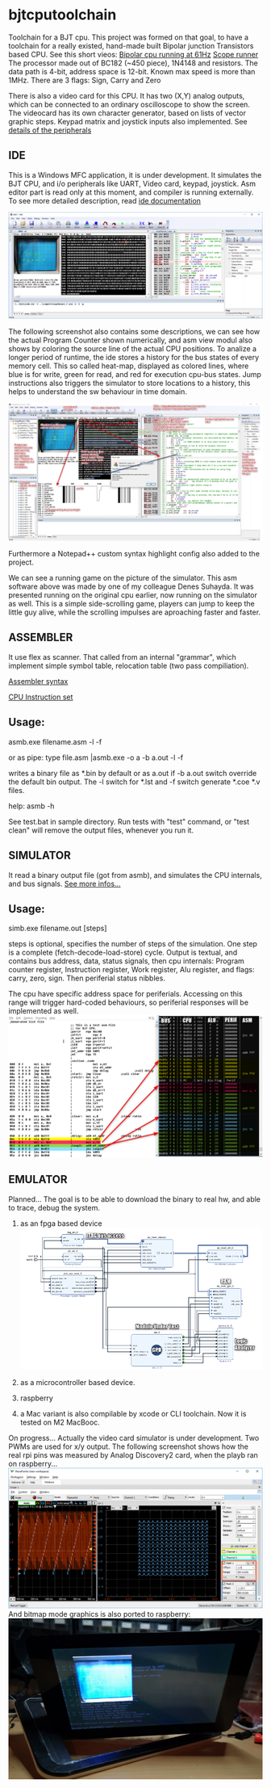 # bjtcputoolchain
Toolchain for a BJT cpu.
This project was formed on that goal, to have a toolchain for a really existed, hand-made built Bipolar junction Transistors based CPU.
See this short vieos: [Bipolar cpu running at 61Hz](https://www.youtube.com/watch?v=iL6OvX4frJs) 
[Scope runner](https://www.youtube.com/shorts/DjAvME9jMiA)
The processor made out of BC182 (~450 piece), 1N4148 and resistors. The data path is 4-bit, address space is 12-bit. Known max speed is more than 1MHz. There are 3 flags: Sign, Carry and Zero

There is also a video card for this CPU. It has two (X,Y) analog outputs, which can be connected to an ordinary oscilloscope to show the screen. The videocard has its own character generator, based on lists of vector graphic steps. Keypad matrix and joystick inputs also implemented. See [details of the peripherals](doc/periph.md)

IDE
---
This is a Windows MFC application, it is under development. It simulates the BJT CPU, and i/o peripherals like UART, Video card, keypad, joystick. Asm editor part is read only at this moment, and compiler is running externally. To see more detailed description, read [ide documentation](doc/ide.md)

![ide screenshot](doc/sside1.png?raw=true "ide")

The following screenshot also contains some descriptions, we can see how the actual Program Counter shown numerically, and asm view modul also shows by coloring the source line of the actual CPU positions. To analize a longer period of runtime, the ide stores a history for the bus states of every memory cell. This so called heat-map, displayed as colored lines, where blue is for write, green for read, and red for execution cpu-bus states. Jump instructions also triggers the simulator to store locations to a history, this helps to understand the sw behaviour in time domain.  

![ide screenshot](doc/sside2.jpg?raw=true "ide and descriptions")

Furthermore a Notepad++ custom syntax highlight config also added to the project.

We can see a running game on the picture of the simulator. This asm software above was made by one of my colleague Denes Suhayda. It was presented running on the original cpu earlier, now running on the simulator as well. This is a simple side-scrolling game, players can jump to keep the little guy alive, while the scrolling impulses are aproaching faster and faster.

ASSEMBLER
---------
It use flex as scanner. That called from an internal "grammar", which implement simple symbol table, relocation table (two pass compiliation).

[Assembler syntax](doc/assembler.md)

[CPU Instruction set](doc/instruction_set.md)

Usage:
------
  asmb.exe filename.asm -l -f
  
  or as pipe: type file.asm |asmb.exe -o a -b a.out -l -f
  
  writes a binary file as *.bin by default or as a.out if -b a.out switch override the default bin output. The -l switch for *.lst and -f switch generate *.coe *.v files.
  
  help: asmb -h
  
  See test.bat in sample directory. Run tests with "test" command, or "test clean" will remove the output files, whenever you run it.

SIMULATOR
--------
It read a binary output file (got from asmb), and simulates the CPU internals, and bus signals.
[See more infos...](doc/simulator.md)

Usage:
------
  simb.exe filename.out [steps]
  
  steps is optional, specifies the number of steps of the simulation. One step is a complete (fetch-decode-load-store) cycle. Output is textual,
  and contains bus address, data, status signals, then cpu internals: Program counter register, Instruction register, Work register, Alu register,
  and flags: carry, zero, sign. Then periferial status nibbles.
  
  The cpu have specific address space for periferials. Accessing on this range will trigger hard-coded behaviours, so periferial responses will be implemented as well.
![simulator](doc/ss1.png?raw=true "simulator")
 
EMULATOR
--------
Planned...  The goal is to be able to download the binary to real hw, and able to trace, debug the system.
1) as an fpga based device
![fpga model](doc/se1.png?raw=true "emulator")
 
2) as a microcontroller based device.

3) raspberry

4) a Mac variant is also compilable by xcode or CLI toolchain. Now it is tested on M2 MacBooc.

On progress... Actually the video card simulator is under development. Two PWMs are used for x/y output. The following screenshot shows how the real rpi pins was measured by Analog Discovery2 card, when the playb ran on raspberry...
![raspberry measurement](doc/ssrpi1.png?raw=true "simulator1")
And bitmap mode graphics is also ported to raspberry:
![raspberry screenshot](doc/ssrpi2.jpg?raw=true "simulator2")



